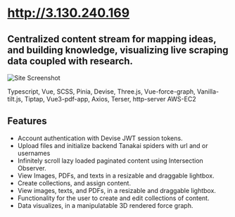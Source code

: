 http://3.130.240.169
=======
Centralized content stream for mapping ideas, and building knowledge, visualizing live scraping data coupled with research.
-----------
![Site Screenshot](https://crystal-hair.nyc3.cdn.digitaloceanspaces.com/sitedemo.gif)

Typescript, Vue, SCSS, Pinia, Devise, Three.js, Vue-force-graph, Vanilla-tilt.js, Tiptap, Vue3-pdf-app, Axios, Terser, http-server AWS-EC2

## Features
- Account authentication with Devise JWT session tokens.
- Upload files and initialize backend Tanakai spiders with url and or usernames
- Infinitely scroll lazy loaded paginated content using Intersection Observer.
- View Images, PDFs, and texts in a resizable and draggable lightbox.
- Create collections, and assign content.
- View images, texts, and PDFs, in a resizable and draggable lightbox.
- Functionality for the user to create and edit collections of content.
- Data visualizes, in a manipulatable 3D rendered force graph.
